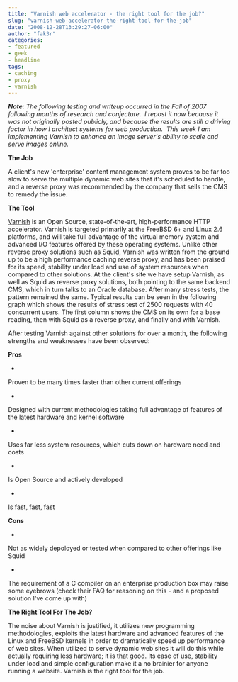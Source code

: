 ```yaml
---
title: "Varnish web accelerator - the right tool for the job?"
slug: "varnish-web-accelerator-the-right-tool-for-the-job"
date: "2008-12-28T13:29:27-06:00"
author: "fak3r"
categories:
- featured
- geek
- headline
tags:
- caching
- proxy
- varnish
---
```


_**Note**: The following testing and writeup occurred in the Fall of 2007 following months of research and conjecture.  I repost it now because it was not originally posted publicly, and because the results are still a driving factor in how I architect systems for web production.  This week I am implementing Varnish to enhance an image server's ability to scale and serve images online._

**The Job**


A client's new 'enterprise' content management system proves to be far too slow to serve the multiple dynamic web sites that it's scheduled to handle, and a reverse proxy was recommended by the company that sells the CMS to remedy the issue.


**The Tool**


[Varnish](http://varnish.projects.linpro.no/) is an Open Source, state-of-the-art, high-performance HTTP accelerator. Varnish is targeted primarily at the FreeBSD 6+ and Linux 2.6 platforms, and will take full advantage of the virtual memory system and advanced I/O features offered by these operating systems. Unlike other reverse proxy solutions such as Squid, Varnish was written from the ground up to be a high performance caching reverse proxy, and has been praised for its speed, stability under load and use of system resources when compared to other solutions. At the client's site we have setup Varnish, as well as Squid as reverse proxy solutions, both pointing to the same backend CMS, which in turn talks to an Oracle database. After many stress tests, the pattern remained the same. Typical results can be seen in the following graph which shows the results of stress test of 2500 requests with 40 concurrent users. The first column shows the CMS on its own for a base reading, then with Squid as a reverse proxy, and finally and with Varnish. <!-- more -->







After testing Varnish against other solutions for over a month, the following strengths and weaknesses have been observed:

**Pros**



	
  * 


Proven to be many times faster than other current offerings


	
  * 


Designed with current methodologies taking full advantage of features of the latest hardware and kernel software


	
  * 


Uses far less system resources, which cuts down on hardware need and costs


	
  * 


Is Open Source and actively developed


	
  * 


Is fast, fast, fast



**Cons**



	
  * 


Not as widely depoloyed or tested when compared to other offerings like Squid


	
  * 


The requirement of a C compiler on an enterprise production box may raise some eyebrows (check their FAQ for reasoning on this - and a proposed solution I've come up with)



**The Right Tool For The Job?**


The noise about Varnish is justified, it utilizes new programming methodologies, exploits the latest hardware and advanced features of the Linux and FreeBSD kernels in order to dramatically speed up performance of web sites. When utilized to serve dynamic web sites it will do this while actually requiring less hardware; it is that good. Its ease of use, stability under load and simple configuration make it a no brainier for anyone running a website. Varnish is the right tool for the job.
